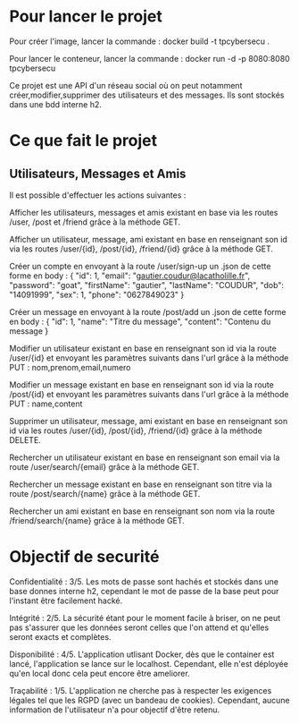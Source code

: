 # Pour lancer le projet

Pour créer l'image, lancer la commande :
docker build -t tpcybersecu .

Pour lancer le conteneur, lancer la commande :
docker run -d -p 8080:8080 tpcybersecu

Ce projet est une API d'un réseau social où on peut notamment créer,modifier,supprimer des utilisateurs et des messages. Ils sont stockés dans une bdd interne h2.

# Ce que fait le projet

## Utilisateurs, Messages et Amis

Il est possible d'effectuer les actions suivantes :

Afficher les utilisateurs, messages et amis existant en base via les routes /user, /post et /friend grâce à la méthode GET.

Afficher un utilisateur, message, ami existant en base en renseignant son id via les routes /user/{id}, /post/{id}, /friend/{id} grâce à la méthode GET.

Créer un compte en envoyant à la route /user/sign-up un .json de cette forme en body :
{
    "id": 1,
    "email": "gautier.coudur@lacatholille.fr",
    "password": "goat",
    "firstName": "gautier",
    "lastName": "COUDUR",
    "dob": "14091999",
    "sex": 1,
    "phone": "0627849023"
}

Créer un message en envoyant à la route /post/add un .json de cette forme en body :
{
  "id": 1,
  "name": "Titre du message",
  "content": "Contenu du message
}

Modifier un utilisateur existant en base en renseignant son id via la route /user/{id} et envoyant les paramètres suivants dans l'url grâce à la méthode PUT : nom,prenom,email,numero

Modifier un message existant en base en renseignant son id via la route /post/{id} et envoyant les paramètres suivants dans l'url grâce à la méthode PUT : name,content

Supprimer un utilisateur, message, ami existant en base en renseignant son id via les routes /user/{id}, /post/{id}, /friend/{id} grâce à la méthode DELETE.

Rechercher un utilisateur existant en base en renseignant son email via la route /user/search/{email} grâce à la méthode GET. 

Rechercher un message existant en base en renseignant son titre via la route /post/search/{name} grâce à la méthode GET.

Rechercher un ami existant en base en renseignant son nom via la route /friend/search/{name} grâce à la méthode GET.

# Objectif de securité
Confidentialité : 3/5. Les mots de passe sont hachés et stockés dans une base donnes interne h2, cependant le mot de passe de la base peut pour l'instant être facilement hacké. 

Intégrité : 2/5. La sécurité étant pour le moment facile à briser, on ne peut pas s'assurer que les données seront celles que l'on attend et qu'elles seront exacts et complètes.

Disponibilité : 4/5. L'application utlisant Docker, dès que le container est lancé, l'application se lance sur le localhost. Cependant, elle n'est déployée qu'en local donc cela peut encore être ameliorer.

Traçabilité : 1/5. L'application ne cherche pas à respecter les exigences légales tel que les RGPD (avec un bandeau de cookies). Cependant, aucune information de l'utilisateur n'a pour objectif d'être retenu. 
